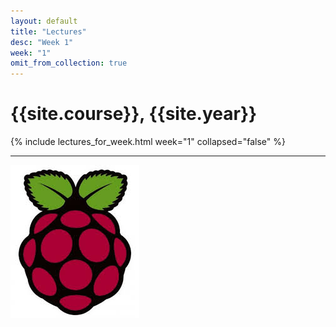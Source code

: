 ```yaml
---
layout: default
title: "Lectures"
desc: "Week 1"
week: "1"
omit_from_collection: true
---
```


# {{site.course}}, {{site.year}}

{% include lectures_for_week.html week="1" collapsed="false" %}
<div class='calendar' data-start-weeks="{{page.week}}" data-num-weeks="1" ></div>

----

![Pi_logo](/images/Pi.jpg)
